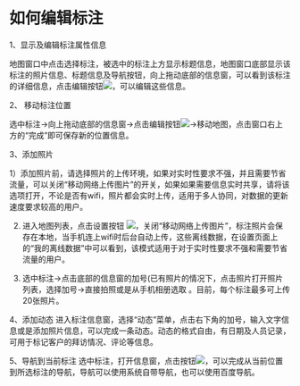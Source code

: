 # 如何编辑标注

1、显示及编辑标注属性信息

地图窗口中点击选择标注，被选中的标注上方显示标题信息，地图窗口底部显示该标注的照片信息、标题信息及导航按钮，向上拖动底部的信息窗，可以看到该标注的详细信息，点击编辑按钮![](http://pic.dituwuyou.com/map%2Fpicture%2Fmobile%2Fmeditmark.png)，可以编辑这些信息。

2、 移动标注位置

选中标注->向上拖动底部的信息窗->点击编辑按钮![](http://pic.dituwuyou.com/map%2Fpicture%2Fmobile%2Fmeditmark.png)->移动地图，点击窗口右上方的“完成”即可保存新的位置信息。

3、添加照片

1）添加照片前，请选择照片的上传环境，如果对实时性要求不强，并且需要节省流量，可以关闭“移动网络上传图片”的开关，如果如果需要信息实时共享，请将该选项打开，不论是否有wifi，照片都会实时上传，适用于多人协同，对数据的更新速度要求较高的用户。

2) 进入地图列表，点击设置按钮 ![](http://pic.dituwuyou.com/map%2Fpicture%2Fmobile%2Fmsettings.png)，关闭“移动网络上传图片”，标注照片会保存在本地，当手机连上wifi时后台自动上传，这些离线数据，在设置页面上的“我的离线数据”中可以看到，该模式适用于对于实时性要求不强和需要节省流量的用户。

3) 选中标注->点击底部的信息窗的加号(已有照片的情况下，点击照片打开照片列表，选择加号->直接拍照或是从手机相册选取 。目前，每个标注最多可上传20张照片。


4、添加动态
进入标注信息窗，选择“动态”菜单，点击右下角的加号，输入文字信息或是添加照片信息，可以完成一条动态。动态的格式自由，有日期及人员记录，可用于标记客户的拜访情况、评论等信息。

5、导航到当前标注
选中标注，打开信息窗，点击按钮![](http://pic.dituwuyou.com/map%2Fpicture%2Fmobile%2Fmnavi.png)，可以完成从当前位置到所选标注的导航，导航可以使用系统自带导航，也可以使用百度导航。

